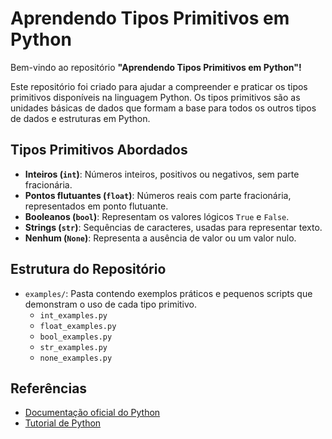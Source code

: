 # Aprendendo Tipos Primitivos em Python

Bem-vindo ao repositório **"Aprendendo Tipos Primitivos em Python"!** 

Este repositório foi criado para ajudar a compreender e praticar os tipos primitivos disponíveis na linguagem Python. Os tipos primitivos são as unidades básicas de dados que formam a base para todos os outros tipos de dados e estruturas em Python.

## Tipos Primitivos Abordados

- **Inteiros (`int`)**: Números inteiros, positivos ou negativos, sem parte fracionária.
- **Pontos flutuantes (`float`)**: Números reais com parte fracionária, representados em ponto flutuante.
- **Booleanos (`bool`)**: Representam os valores lógicos `True` e `False`.
- **Strings (`str`)**: Sequências de caracteres, usadas para representar texto.
- **Nenhum (`None`)**: Representa a ausência de valor ou um valor nulo.

## Estrutura do Repositório

- `examples/`: Pasta contendo exemplos práticos e pequenos scripts que demonstram o uso de cada tipo primitivo.
  - `int_examples.py`
  - `float_examples.py`
  - `bool_examples.py`
  - `str_examples.py`
  - `none_examples.py`

## Referências

- [Documentação oficial do Python](https://docs.python.org/pt-br/3/library/stdtypes.html)
- [Tutorial de Python](https://docs.python.org/pt-br/3/tutorial/index.html)
